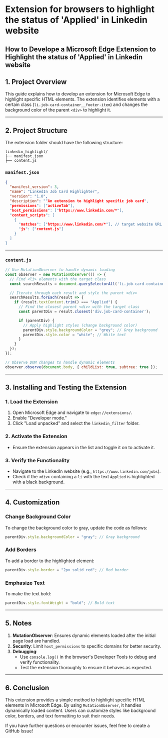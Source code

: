 # Extension for browsers to highlight the status of 'Applied' in Linkedin website

## How to Develope a Microsoft Edge Extension to Highlight the status of 'Applied' in Linkedin website

## 1. Project Overview
This guide explains how to develop an extension for Microsoft Edge to highlight specific HTML elements. The extension identifies elements with a certain class (`li.job-card-container__footer-item`) and changes the background color of the parent `<div>` to highlight it.

---

## 2. Project Structure
The extension folder should have the following structure:

```
linkedin_highlight/
├── manifest.json
├── content.js
```

### `manifest.json`

```json
{
  "manifest_version": 3,
  "name": "LinkedIn Job Card Highlighter",
  "version": "1.0",
  "description": ""An extension to highlight specific job card",
  "permissions": ["activeTab"],
  "host_permissions": ["https://www.linkedin.com/*"],
  "content_scripts": [
    {
      "matches": ["https://www.linkedin.com/*"], // target website URL
      "js": ["content.js"]
    }
  ]
}
```

---

### `content.js`

```javascript
// Use MutationObserver to handle dynamic loading
const observer = new MutationObserver(() => {
  // Find <li> elements with the target class
  const searchResults = document.querySelectorAll('li.job-card-container__footer-item');

  // Iterate through each result and style the parent <div>
  searchResults.forEach(result => {
    if (result.textContent.trim() === "Applied") {
      // Find the closest parent <div> with the target class
      const parentDiv = result.closest('div.job-card-container');

      if (parentDiv) {
        // Apply highlight styles (change background color)
        parentDiv.style.backgroundColor = "grey"; // Grey background
        parentDiv.style.color = "white"; // White text
      }
    }
  });
});

// Observe DOM changes to handle dynamic elements
observer.observe(document.body, { childList: true, subtree: true });
```

---

## 3. Installing and Testing the Extension

### 1. **Load the Extension**
1. Open Microsoft Edge and navigate to `edge://extensions/`.
2. Enable "Developer mode."
3. Click "Load unpacked" and select the `linkedin_filter` folder.

### 2. **Activate the Extension**
- Ensure the extension appears in the list and toggle it on to activate it.

### 3. **Verify the Functionality**
- Navigate to the LinkedIn website (e.g., `https://www.linkedin.com/jobs`).
- Check if the `<div>` containing a `li` with the text `Applied` is highlighted with a black background.
  
---

## 4. Customization
### Change Background Color
To change the background color to gray, update the code as follows:

```javascript
parentDiv.style.backgroundColor = "gray"; // Gray background
```

### Add Borders
To add a border to the highlighted element:

```javascript
parentDiv.style.border = "2px solid red"; // Red border
```

### Emphasize Text
To make the text bold:

```javascript
parentDiv.style.fontWeight = "bold"; // Bold text
```

---

## 5. Notes
1. **MutationObserver**: Ensures dynamic elements loaded after the initial page load are handled.
2. **Security**: Limit `host_permissions` to specific domains for better security.
3. **Debugging**:
   - Use `console.log()` in the browser's Developer Tools to debug and verify functionality.
   - Test the extension thoroughly to ensure it behaves as expected.

---

## 6. Conclusion
This extension provides a simple method to highlight specific HTML elements in Microsoft Edge. By using `MutationObserver`, it handles dynamically loaded content. Users can customize styles like background color, borders, and text formatting to suit their needs.

If you have further questions or encounter issues, feel free to create a GitHub Issue!
